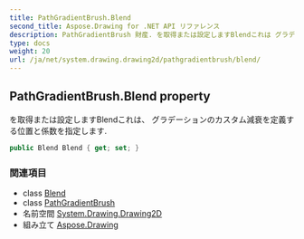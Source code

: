 ```yaml
---
title: PathGradientBrush.Blend
second_title: Aspose.Drawing for .NET API リファレンス
description: PathGradientBrush 財産. を取得または設定しますBlendこれは グラデーションのカスタム減衰を定義する位置と係数を指定します.
type: docs
weight: 20
url: /ja/net/system.drawing.drawing2d/pathgradientbrush/blend/
---
```

## PathGradientBrush.Blend property

を取得または設定しますBlendこれは、 グラデーションのカスタム減衰を定義する位置と係数を指定します.

```csharp
public Blend Blend { get; set; }
```

### 関連項目

* class [Blend](../../blend/)
* class [PathGradientBrush](../)
* 名前空間 [System.Drawing.Drawing2D](../../pathgradientbrush/)
* 組み立て [Aspose.Drawing](../../../)



